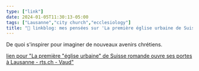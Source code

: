 ```yaml
---
type: ["link"]
date: 2024-01-05T11:30:13-05:00
tags: ["Lausanne","city church","ecclesiology"]
title: "🔗 linkblog: mes pensées sur 'La première église urbaine de Suisse romande ouvre ses portes à Lausanne - rts.ch - Vaud'"
---
```

De quoi s'inspirer pour imaginer de nouveaux avenirs chrétiens.

[lien pour "La première "église urbaine" de Suisse romande ouvre ses portes à Lausanne - rts.ch - Vaud"](https://www.rts.ch/info/regions/vaud/14601053-la-premiere-eglise-urbaine-de-suisse-romande-ouvre-ses-portes-a-lausanne.html?rts_source=rss_t)
